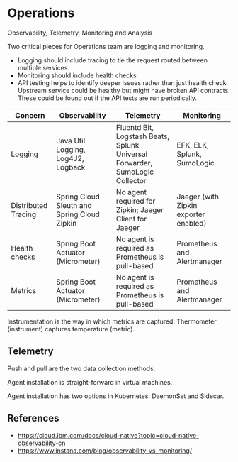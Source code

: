 # Operations

Observability, Telemetry, Monitoring and Analysis

Two critical pieces for Operations team are logging and monitoring.

- Logging should include tracing to tie the request routed between multiple services.
- Monitoring should include health checks
- API testing helps to identify deeper issues rather than just health check. Upstream service could be healthy but might have broken API contracts.
  These could be found out if the API tests are run periodically.

| Concern             | Observability                               | Telemetry                                                                    | Monitoring                            |
| ------------------- | ------------------------------------------- | ---------------------------------------------------------------------------- | ------------------------------------- |
| Logging             | Java Util Logging, Log4J2, Logback          | Fluentd Bit, Logstash Beats, Splunk Universal Forwarder, SumoLogic Collector | EFK, ELK, Splunk, SumoLogic           |
| Distributed Tracing | Spring Cloud Sleuth and Spring Cloud Zipkin | No agent required for Zipkin; Jaeger Client for Jaeger                       | Jaeger (with Zipkin exporter enabled) |
| Health checks       | Spring Boot Actuator (Micrometer)           | No agent is required as Prometheus is pull-based                             | Prometheus and Alertmanager           |
| Metrics             | Spring Boot Actuator (Micrometer)           | No agent is required as Prometheus is pull-based                             | Prometheus and Alertmanager           |

Instrumentation is the way in which metrics are captured. Thermometer (instrument) captures temperature (metric).

## Telemetry

Push and pull are the two data collection methods.

Agent installation is straight-forward in virtual machines.

Agent installation has two options in Kubernetes: DaemonSet and Sidecar.

## References

- <https://cloud.ibm.com/docs/cloud-native?topic=cloud-native-observability-cn>
- <https://www.instana.com/blog/observability-vs-monitoring/>
